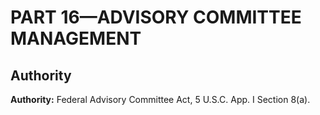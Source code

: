 # PART 16—ADVISORY COMMITTEE MANAGEMENT


## Authority

**Authority:** Federal Advisory Committee Act, 5 U.S.C. App. I Section 8(a).



